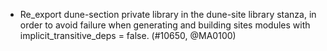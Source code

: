 - Re_export dune-section private library in the dune-site library stanza,
  in order to avoid failure when generating and building sites modules
  with implicit_transitive_deps = false. (#10650, @MA0100)